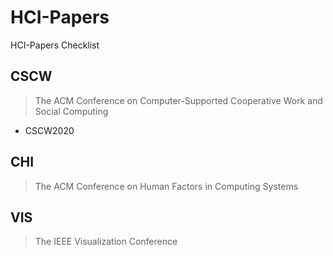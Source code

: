 # HCI-Papers
HCI-Papers Checklist

## CSCW

> The ACM Conference on Computer-Supported Cooperative Work and Social Computing

- CSCW2020

## CHI

> The ACM Conference on Human Factors in Computing Systems 

## VIS

> The IEEE Visualization Conference